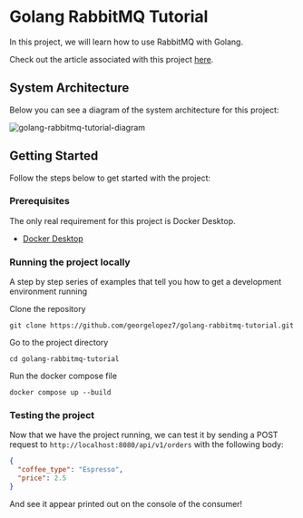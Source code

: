 # Golang RabbitMQ Tutorial

In this project, we will learn how to use RabbitMQ with Golang.

Check out the article associated with this project [here](https://medium.com/@georgelopez7/golang-rabbitmq-tutorial-part-1-introduction-to-rabbitmq-and-golang-e9f3f6f4f5a9).

## System Architecture

Below you can see a diagram of the system architecture for this project:

![golang-rabbitmq-tutorial-diagram](https://github.com/user-attachments/assets/a4b0a8ad-064c-4c77-a773-0835652283c3)

## Getting Started

Follow the steps below to get started with the project:

### Prerequisites

The only real requirement for this project is Docker Desktop.

- [Docker Desktop](https://www.docker.com/products/docker-desktop/)

### Running the project locally

A step by step series of examples that tell you how to get a development
environment running

Clone the repository

    git clone https://github.com/georgelopez7/golang-rabbitmq-tutorial.git

Go to the project directory

    cd golang-rabbitmq-tutorial

Run the docker compose file

    docker compose up --build

### Testing the project

Now that we have the project running, we can test it by sending a POST request to `http://localhost:8080/api/v1/orders` with the following body:

```json
{
  "coffee_type": "Espresso",
  "price": 2.5
}
```

And see it appear printed out on the console of the consumer!
